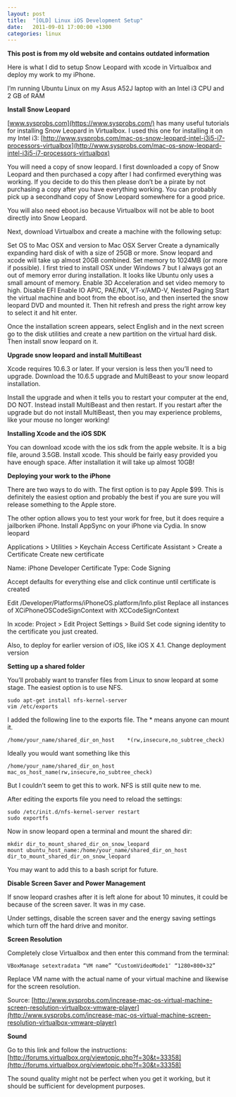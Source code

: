 ```yaml
---
layout: post
title:  "[OLD] Linux iOS Development Setup"
date:   2011-09-01 17:00:00 +1300
categories: linux
---
```

**This post is from my old website and contains outdated information**

Here is what I did to setup Snow Leopard with xcode in Virtualbox and deploy my work to my iPhone.

I’m running Ubuntu Linux on my Asus A52J laptop with an Intel i3 CPU and 2 GB of RAM

**Install Snow Leopard**

[www.sysprobs.com](https://www.sysprobs.com/) has many useful tutorials for installing Snow Leopard in Virtualbox. I used this one for installing it on my Intel i3: [http://www.sysprobs.com/mac-os-snow-leopard-intel-i3i5-i7-processors-virtualbox](http://www.sysprobs.com/mac-os-snow-leopard-intel-i3i5-i7-processors-virtualbox)

You will need a copy of snow leopard. I first downloaded a copy of Snow Leopard and then purchased a copy after I had confirmed everything was working. If you decide to do this then please don’t be a pirate by not purchasing a copy after you have everything working. You can probably pick up a secondhand copy of Snow Leopard somewhere for a good price.

You will also need eboot.iso because Virtualbox will not be able to boot directly into Snow Leopard.

Next, download Virtualbox and create a machine with the following setup:

Set OS to Mac OSX and version to Mac OSX Server
Create a dynamically expanding hard disk of with a size of 25GB or more. Snow leopard and xcode will take up almost 20GB combined. Set memory to 1024MB (or more if possible). I first tried to install OSX under Windows 7 but I always got an out of memory error during installation. It looks like Ubuntu only uses a small amount of memory.
Enable 3D Acceleration and set video memory to high.
Disable EFI
Enable IO APIC, PAE/NX, VT-x/AMD-V, Nested Paging
Start the virtual machine and boot from the eboot.iso, and then inserted the snow leopard DVD and mounted it. Then hit refresh and press the right arrow key to select it and hit enter.

Once the installation screen appears, select English and in the next screen go to the disk utilities and create a new partition on the virtual hard disk. Then install snow leopard on it.

**Upgrade snow leopard and install MultiBeast**

Xcode requires 10.6.3 or later. If your version is less then you’ll need to upgrade.
Download the 10.6.5 upgrade and MultiBeast to your snow leopard installation.

Install the upgrade and when it tells you to restart your computer at the end, DO NOT. Instead install MultiBeast and then restart. If you restart after the upgrade but do not install MultiBeast, then you may experience problems, like your mouse no longer working!

**Installing Xcode and the iOS SDK**

You can download xcode with the ios sdk from the apple website. It is a big file, around 3.5GB.
Install xcode. This should be fairly easy provided you have enough space. After installation it will take up almost 10GB!

**Deploying your work to the iPhone**

There are two ways to do with. The first option is to pay Apple $99. This is definitely the easiest option and probably the best if you are sure you will release something to the Apple store.

The other option allows you to test your work for free, but it does require a jailborken iPhone.
Install AppSync on your iPhone via Cydia.
In snow leopard

Applications > Utilities > Keychain Access
Certificate Assistant > Create a Certificate
Create new certificate

Name: iPhone Developer
Certificate Type: Code Signing

Accept defaults for everything else and click continue until certificate is created

Edit /Developer/Platforms/iPhoneOS.platform/Info.plist
Replace all instances of XCiPhoneOSCodeSignContext with XCCodeSignContext

In xcode: Project > Edit Project Settings > Build
Set code signing identity to the certificate you just created.

Also, to deploy for earlier version of iOS, like iOS X 4.1. Change deployment version

**Setting up a shared folder**

You’ll probably want to transfer files from Linux to snow leopard at some stage. The easiest option is to use NFS.

```console
sudo apt-get install nfs-kernel-server
vim /etc/exports
```
I added the following line to the exports file. The * means anyone can mount it.

```console
/home/your_name/shared_dir_on_host    *(rw,insecure,no_subtree_check)
```
Ideally you would want something like this

```console
/home/your_name/shared_dir_on_host    mac_os_host_name(rw,insecure,no_subtree_check)
```
But I couldn’t seem to get this to work. NFS is still quite new to me.

After editing the exports file you need to reload the settings:

```console
sudo /etc/init.d/nfs-kernel-server restart
sudo exportfs
```
Now in snow leopard open a terminal and mount the shared dir:

```console
mkdir dir_to_mount_shared_dir_on_snow_leopard
mount ubuntu_host_name:/home/your_name/shared_dir_on_host dir_to_mount_shared_dir_on_snow_leopard
```

You may want to add this to a bash script for future.

**Disable Screen Saver and Power Management**

If snow leopard crashes after it is left alone for about 10 minutes, it could be because of the screen saver. It was in my case.

Under settings, disable the screen saver and the energy saving settings which turn off the hard drive and monitor.

**Screen Resolution**

Completely close Virtualbox and then enter this command from the terminal:

```console
VBoxManage setextradata “VM name” “CustomVideoMode1″ “1280×800×32”
```

Replace VM name with the actual name of your virtual machine and likewise for the screen resolution.

Source: [http://www.sysprobs.com/increase-mac-os-virtual-machine-screen-resolution-virtualbox-vmware-player](http://www.sysprobs.com/increase-mac-os-virtual-machine-screen-resolution-virtualbox-vmware-player)

**Sound**

Go to this link and follow the instructions: [http://forums.virtualbox.org/viewtopic.php?f=30&t=33358](http://forums.virtualbox.org/viewtopic.php?f=30&t=33358)

The sound quality might not be perfect when you get it working, but it should be sufficient for development purposes.